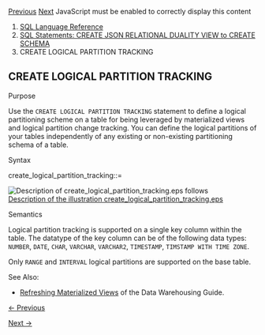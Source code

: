 [Previous](CREATE-LOCKDOWN-PROFILE.md) [Next](CREATE-MATERIALIZED-VIEW.md)
JavaScript must be enabled to correctly display this content

  1. [SQL Language Reference ](index.md)
  2. [ SQL Statements: CREATE JSON RELATIONAL DUALITY VIEW to CREATE SCHEMA](SQL-Statements-CREATE-LIBRARY-to-CREATE-SCHEMA.md)
  3. CREATE LOGICAL PARTITION TRACKING

## CREATE LOGICAL PARTITION TRACKING

Purpose

Use the `CREATE LOGICAL PARTITION TRACKING` statement to define a logical
partitioning scheme on a table for being leveraged by materialized views and
logical partition change tracking. You can define the logical partitions of
your tables independently of any existing or non-existing partitioning schema
of a table.

Syntax

create_logical_partition_tracking::=

  

![Description of create_logical_partition_tracking.eps
follows](https://docs.oracle.com/en/database/oracle/oracle-database/23/sqlrf/img/create_logical_partition_tracking.gif)  
[Description of the illustration
create_logical_partition_tracking.eps](img_text/create_logical_partition_tracking.md)

  

Semantics

Logical partition tracking is supported on a single key column within the
table. The datatype of the key column can be of the following data types:
`NUMBER`, `DATE`, `CHAR`, `VARCHAR`, `VARCHAR2`, `TIMESTAMP`, `TIMSTAMP WITH
TIME ZONE`.

Only `RANGE` and `INTERVAL` logical partitions are supported on the base
table.

See Also:

  * [Refreshing Materialized Views](/pls/topic/lookup?ctx=en/database/oracle/oracle-database/23/sqlrf&id=DWHSG-GUID-63C94D8F-F9EB-4459-B360-E5231818E50A) of the Data Warehousing Guide. 


[← Previous](CREATE-LOCKDOWN-PROFILE.md)

[Next →](CREATE-MATERIALIZED-VIEW.md)
